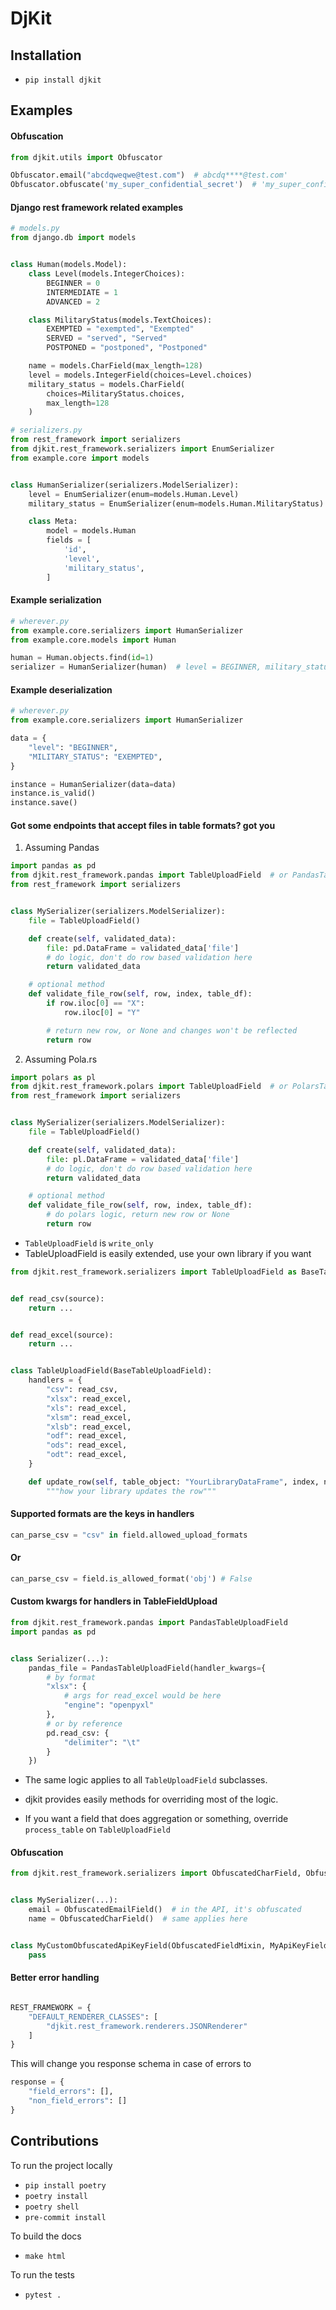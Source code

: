# DjKit

## Installation

- `pip install djkit`

## Examples

#### Obfuscation

```python
from djkit.utils import Obfuscator

Obfuscator.email("abcdqweqwe@test.com")  # abcdq****@test.com'
Obfuscator.obfuscate('my_super_confidential_secret')  # 'my_super_confidential_s*****'

```


#### Django rest framework related examples
```python
# models.py
from django.db import models


class Human(models.Model):
    class Level(models.IntegerChoices):
        BEGINNER = 0
        INTERMEDIATE = 1
        ADVANCED = 2

    class MilitaryStatus(models.TextChoices):
        EXEMPTED = "exempted", "Exempted"
        SERVED = "served", "Served"
        POSTPONED = "postponed", "Postponed"

    name = models.CharField(max_length=128)
    level = models.IntegerField(choices=Level.choices)
    military_status = models.CharField(
        choices=MilitaryStatus.choices,
        max_length=128
    )
```

```python
# serializers.py
from rest_framework import serializers
from djkit.rest_framework.serializers import EnumSerializer
from example.core import models


class HumanSerializer(serializers.ModelSerializer):
    level = EnumSerializer(enum=models.Human.Level)
    military_status = EnumSerializer(enum=models.Human.MilitaryStatus)

    class Meta:
        model = models.Human
        fields = [
            'id',
            'level',
            'military_status',
        ]
```

#### Example serialization

```python
# wherever.py
from example.core.serializers import HumanSerializer
from example.core.models import Human

human = Human.objects.find(id=1)
serializer = HumanSerializer(human)  # level = BEGINNER, military_status = EXEMPTED
```

#### Example deserialization

```python
# wherever.py
from example.core.serializers import HumanSerializer

data = {
    "level": "BEGINNER",
    "MILITARY_STATUS": "EXEMPTED",
}

instance = HumanSerializer(data=data)
instance.is_valid()
instance.save()
```

#### Got some endpoints that accept files in table formats? got you

1. Assuming Pandas

```python
import pandas as pd
from djkit.rest_framework.pandas import TableUploadField  # or PandasTableUploadField
from rest_framework import serializers


class MySerializer(serializers.ModelSerializer):
    file = TableUploadField()

    def create(self, validated_data):
        file: pd.DataFrame = validated_data['file']
        # do logic, don't do row based validation here
        return validated_data

    # optional method
    def validate_file_row(self, row, index, table_df):
        if row.iloc[0] == "X":
            row.iloc[0] = "Y"

        # return new row, or None and changes won't be reflected
        return row
```

2. Assuming Pola.rs

```python
import polars as pl
from djkit.rest_framework.polars import TableUploadField  # or PolarsTableUploadField
from rest_framework import serializers


class MySerializer(serializers.ModelSerializer):
    file = TableUploadField()

    def create(self, validated_data):
        file: pl.DataFrame = validated_data['file']
        # do logic, don't do row based validation here
        return validated_data

    # optional method
    def validate_file_row(self, row, index, table_df):
        # do polars logic, return new row or None
        return row
```

- `TableUploadField` is `write_only`
- TableUploadField is easily extended, use your own library if you want

```python
from djkit.rest_framework.serializers import TableUploadField as BaseTableUploadField


def read_csv(source):
    return ...


def read_excel(source):
    return ...


class TableUploadField(BaseTableUploadField):
    handlers = {
        "csv": read_csv,
        "xlsx": read_excel,
        "xls": read_excel,
        "xlsm": read_excel,
        "xlsb": read_excel,
        "odf": read_excel,
        "ods": read_excel,
        "odt": read_excel,
    }

    def update_row(self, table_object: "YourLibraryDataFrame", index, new_row):
        """how your library updates the row"""


```

#### Supported formats are the keys in handlers

```python
can_parse_csv = "csv" in field.allowed_upload_formats
```

#### Or
```python
can_parse_csv = field.is_allowed_format('obj') # False
```

#### Custom kwargs for handlers in TableFieldUpload

```python
from djkit.rest_framework.pandas import PandasTableUploadField
import pandas as pd


class Serializer(...):
    pandas_file = PandasTableUploadField(handler_kwargs={
        # by format
        "xlsx": {
            # args for read_excel would be here
            "engine": "openpyxl"
        },
        # or by reference
        pd.read_csv: {
            "delimiter": "\t"
        }
    })
```

- The same logic applies to all `TableUploadField` subclasses.

- djkit provides easily methods for overriding most of the logic.
- If you want a field that does aggregation or something, override `process_table` on `TableUploadField`


#### Obfuscation

```python
from djkit.rest_framework.serializers import ObfuscatedCharField, ObfuscatedEmailField, ObfuscatedFieldMixin


class MySerializer(...):
    email = ObfuscatedEmailField()  # in the API, it's obfuscated
    name = ObfuscatedCharField()  # same applies here


class MyCustomObfuscatedApiKeyField(ObfuscatedFieldMixin, MyApiKeyField):
    pass

```


#### Better error handling
```python

REST_FRAMEWORK = {
    "DEFAULT_RENDERER_CLASSES": [
        "djkit.rest_framework.renderers.JSONRenderer"
    ]
}
```

This will change you response schema in case of errors to

```python
response = {
    "field_errors": [],
    "non_field_errors": []
}
```

## Contributions

To run the project locally

- `pip install poetry`
- `poetry install`
- `poetry shell`
- `pre-commit install`

To build the docs

- `make html`

To run the tests

- `pytest .`
